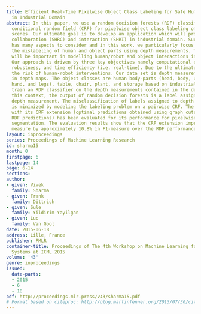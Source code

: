 ```yaml
---
title: Efficient Real-Time Pixelwise Object Class Labeling for Safe Human-Robot Collaboration
  in Industrial Domain
abstract: In this paper, we use a random decision forests (RDF) classifier with a
  conditional random field (CRF) for pixelwise object class labeling of real-world
  scenes. Our ultimate goal is to develop an application which will provide safe human-robot
  collaboration (SHRC) and interaction (SHRI) in industrial domain. Such an application
  has many aspects to consider and in this work, we particularly focus on minimizing
  the mislabeling of human and object parts using depth measurements. This aspect
  will be important in modelling human/robot and object interactions in future work.
  Our approach is driven by three key objectives namely computational efficiency,
  robustness, and time efficiency (i.e. real-time). Due to the ultimate goal of reducing
  the risk of human-robot interventions. Our data set is depth measurements stored
  in depth maps. The object classes are human body-parts (head, body, upper-arm, lower-arm,
  hand, and legs), table, chair, plant, and storage based on industrial domain. We
  train an RDF classifier on the depth measurements contained in the depth maps. In
  this context, the output of random decision forests is a label assigned to each
  depth measurement. The misclassification of labels assigned to depth measurements
  is minimized by modeling the labeling problem on a pairwise CRF. The RDF classifier
  with its CRF extension (optimal predictions obtained using graph cuts extended over
  RDF predictions) has been evaluated for its performance for pixelwise object class
  segmentation. The evaluation results show that the CRF extension improves the performance
  measure by approximately 10.8% in F1-measure over the RDF performance measures.
layout: inproceedings
series: Proceedings of Machine Learning Research
id: sharma15
month: 0
firstpage: 6
lastpage: 14
page: 6-14
sections: 
author:
- given: Vivek
  family: Sharma
- given: Frank
  family: Dittrich
- given: Sule
  family: Yildirim-Yayilgan
- given: Luc
  family: Van Gool
date: 2015-06-18
address: Lille, France
publisher: PMLR
container-title: Proceedings of The 4th Workshop on Machine Learning for Interactive
  Systems at ICML 2015
volume: '43'
genre: inproceedings
issued:
  date-parts:
  - 2015
  - 6
  - 18
pdf: http://proceedings.mlr.press/v43/sharma15.pdf
# Format based on citeproc: http://blog.martinfenner.org/2013/07/30/citeproc-yaml-for-bibliographies/
---
```

